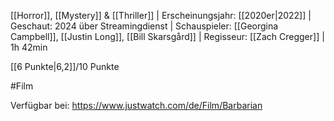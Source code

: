 
[[Horror]], [[Mystery]] & [[Thriller]] | Erscheinungsjahr: [[2020er|2022]] | Geschaut: 2024 über Streamingdienst | Schauspieler: [[Georgina Campbell]], [[Justin Long]], [[Bill Skarsgård]] | Regisseur: [[Zach Cregger]] | 1h 42min

[[6 Punkte|6,2]]/10 Punkte


#Film

Verfügbar bei: https://www.justwatch.com/de/Film/Barbarian